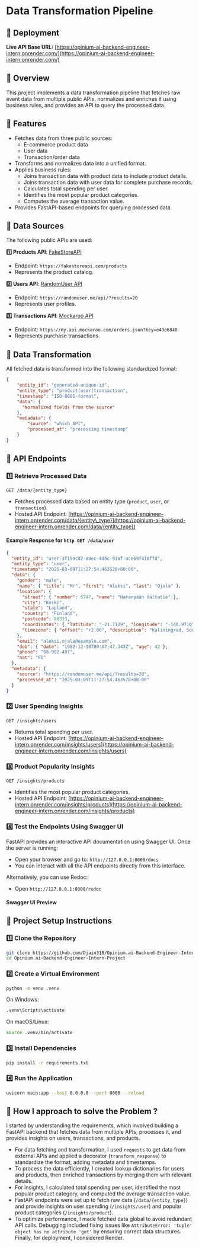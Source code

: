 # Data Transformation Pipeline 
 
## 🚀 Deployment 
 
**Live API Base URL:** [https://opinium-ai-backend-engineer-intern.onrender.com/](https://opinium-ai-backend-engineer-intern.onrender.com/) 
 
## 🚀 Overview 
 
This project implements a data transformation pipeline that fetches raw event data from multiple public APIs, normalizes and enriches it using business rules, and provides an API to query the processed data. 
 
## 🚀 Features 
 
- Fetches data from three public sources: 
  - E-commerce product data 
  - User data 
  - Transaction/order data 
- Transforms and normalizes data into a unified format. 
- Applies business rules: 
  - Joins transaction data with product data to include product details. 
  - Joins transaction data with user data for complete purchase records. 
  - Calculates total spending per user. 
  - Identifies the most popular product categories. 
  - Computes the average transaction value. 
- Provides FastAPI-based endpoints for querying processed data. 
 
## 🚀 Data Sources 
 
The following public APIs are used: 
 
**1️⃣ Products API**: [FakeStoreAPI](https://fakestoreapi.com/products) 
 
- Endpoint: `https://fakestoreapi.com/products` 
- Represents the product catalog. 
 
**2️⃣ Users API**: [RandomUser API](https://randomuser.me/api/?results=20) 
 
- Endpoint: `https://randomuser.me/api/?results=20` 
- Represents user profiles. 
 
**3️⃣ Transactions API**: [Mockaroo API](https://my.api.mockaroo.com/orders.json?key=e49e6840) 
 
- Endpoint: `https://my.api.mockaroo.com/orders.json?key=e49e6840` 
- Represents purchase transactions. 
 
## 🚀 Data Transformation 
 
All fetched data is transformed into the following standardized format: 
 
```json 
{ 
    "entity_id": "generated-unique-id", 
    "entity_type": "product|user|transaction", 
    "timestamp": "ISO-8601-format", 
    "data": { 
      "Normalized fields from the source" 
    }, 
    "metadata": { 
        "source": "which API", 
        "processed_at": "processing timestamp" 
    } 
} 
``` 
 
## 🚀 API Endpoints 
 
### **1️⃣ Retrieve Processed Data** 
 
```http 
GET /data/{entity_type} 
``` 
 
- Fetches processed data based on entity type (`product`, `user`, or `transaction`). 
- Hosted API Endpoint: 
  [https://opinium-ai-backend-engineer-intern.onrender.com/data/{entity\_type}](https://opinium-ai-backend-engineer-intern.onrender.com/data/{entity_type}) 
 
#### Example Response for ```http GET /data/user```
                                                                 
 
```json 
{ 
  "entity_id": "user-3f159cd2-80ec-4d8c-918f-ace69f416f7d", 
  "entity_type": "user", 
  "timestamp": "2025-03-09T11:27:54.463526+00:00", 
  "data": { 
    "gender": "male", 
    "name": { "title": "Mr", "first": "Aleksi", "last": "Ojala" }, 
    "location": { 
      "street": { "number": 6747, "name": "Hatanpään Valtatie" }, 
      "city": "Koski", 
      "state": "Lapland", 
      "country": "Finland", 
      "postcode": 88333, 
      "coordinates": { "latitude": "-21.7129", "longitude": "-140.9710" }, 
      "timezone": { "offset": "+2:00", "description": "Kaliningrad, South Africa" } 
    }, 
    "email": "aleksi.ojala@example.com", 
    "dob": { "date": "1982-12-18T00:07:47.343Z", "age": 42 }, 
    "phone": "08-982-487", 
    "nat": "FI" 
  }, 
  "metadata": { 
    "source": "https://randomuser.me/api/?results=20", 
    "processed_at": "2025-03-09T11:27:54.463578+00:00" 
  } 
} 
``` 
 
### **2️⃣ User Spending Insights** 
 
```http 
GET /insights/users 
``` 
 
- Returns total spending per user. 
- Hosted API Endpoint: 
  [https://opinium-ai-backend-engineer-intern.onrender.com/insights/users](https://opinium-ai-backend-engineer-intern.onrender.com/insights/users) 
 
### **3️⃣ Product Popularity Insights** 
 
```http 
GET /insights/products 
``` 
 
- Identifies the most popular product categories. 
- Hosted API Endpoint: 
  [https://opinium-ai-backend-engineer-intern.onrender.com/insights/products](https://opinium-ai-backend-engineer-intern.onrender.com/insights/products) 
 
### **4️⃣ Test the Endpoints Using Swagger UI** 
 
FastAPI provides an interactive API documentation using Swagger UI. Once the server is running: 
 
- Open your browser and go to: `http://127.0.0.1:8000/docs` 
- You can interact with all the API endpoints directly from this interface. 
 
Alternatively, you can use Redoc: 
 
- Open `http://127.0.0.1:8000/redoc` 
 
#### Swagger UI Preview 
 
## 🚀 Project Setup Instructions 
 
### **1️⃣ Clone the Repository** 
 
```sh 
git clone https://github.com/Djain318/Opinium.ai-Backend-Engineer-Intern-Project.git 
cd Opinium.ai-Backend-Engineer-Intern-Project 
``` 
 
### **2️⃣ Create a Virtual Environment** 
 
```sh 
python -m venv .venv 
``` 
 
On Windows: 
 
```sh 
.venv\Scripts\activate 
``` 
 
On macOS/Linux: 
 
```sh 
source .venv/bin/activate 
``` 
 
### **3️⃣ Install Dependencies** 
 
```sh 
pip install -r requirements.txt 
``` 
 
### **4️⃣ Run the Application** 
 
```sh 
uvicorn main:app --host 0.0.0.0 --port 8000 --reload 
``` 
## 🚀 **How I approach to solve the Problem ?**   
 
I started by understanding the requirements, which involved building a FastAPI backend that fetches data from multiple APIs, processes it, and provides insights on users, transactions, and products.  
- For data fetching and transformation, I used `requests` to get data from external APIs and applied a decorator (`transform_response`) to standardize the format, adding metadata and timestamps.   
- To process the data efficiently, I created lookup dictionaries for users and products, then enriched transactions by merging them with relevant details.   
- For insights, I calculated total spending per user, identified the most popular product category, and computed the average transaction value.   
- FastAPI endpoints were set up to fetch raw data (`/data/{entity_type}`) and provide insights on user spending (`/insights/user`) and popular product categories (`/insights/product`).   
- To optimize performance, I made fetched data global to avoid redundant API calls. Debugging included fixing issues like `AttributeError: 'tuple' object has no attribute 'get'` by ensuring correct data structures.   
Finally, for deployment, I considered Render.
